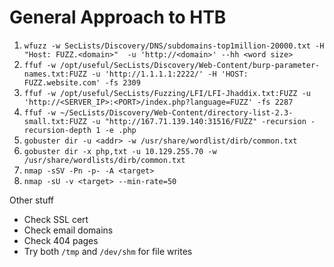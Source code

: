 # General Approach to HTB

1. `wfuzz -w SecLists/Discovery/DNS/subdomains-top1million-20000.txt -H "Host: FUZZ.<domain>"  -u 'http://<domain>' --hh <word size>`
2. `ffuf -w /opt/useful/SecLists/Discovery/Web-Content/burp-parameter-names.txt:FUZZ -u 'http://1.1.1.1:2222/' -H 'HOST: FUZZ.website.com' -fs 2309`
3. `ffuf -w /opt/useful/SecLists/Fuzzing/LFI/LFI-Jhaddix.txt:FUZZ -u 'http://<SERVER_IP>:<PORT>/index.php?language=FUZZ' -fs 2287`
4. `ffuf -w ~/SecLists/Discovery/Web-Content/directory-list-2.3-small.txt:FUZZ -u "http://167.71.139.140:31516/FUZZ" -recursion -recursion-depth 1 -e .php`
5. `gobuster dir -u <addr> -w /usr/share/wordlist/dirb/common.txt`
6. `gobuster dir -x php,txt -u 10.129.255.70 -w /usr/share/wordlists/dirb/common.txt`
7. `nmap -sSV -Pn -p- -A <target>`
8. `nmap -sU -v <target> --min-rate=50`

Other stuff
- Check SSL cert
- Check email domains
- Check 404 pages
- Try both `/tmp` and `/dev/shm` for file writes
